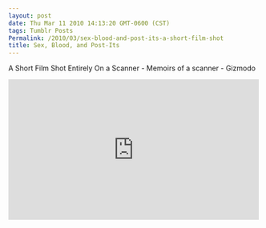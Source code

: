 ```yaml
---
layout: post
date: Thu Mar 11 2010 14:13:20 GMT-0600 (CST)
tags: Tumblr Posts
Permalink: /2010/03/sex-blood-and-post-its-a-short-film-shot
title: Sex, Blood, and Post-Its
---
```


A Short Film Shot Entirely On a Scanner - Memoirs of a scanner - Gizmodo

<iframe src="https://player.vimeo.com/video/6359800?title=0&amp;byline=0&amp;portrait=0" width="500" height="281" frameborder="0" title="Memoirs of a Scanner (Martinibomb Version)" webkitallowfullscreen="" mozallowfullscreen="" allowfullscreen=""></iframe>
